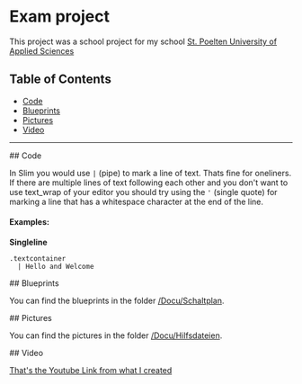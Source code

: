 Exam project
=========

This project was a school project for my school
[St. Poelten University of Applied Sciences](https://www.fhstp.ac.at/de)

## Table of Contents

- [Code](#code)
- [Blueprints](#prints)
- [Pictures](#pics)
- [Video](#vid)

---

<a name="code"/>
## Code

In Slim you would use `|` (pipe) to mark a line of text. Thats fine for oneliners.
If there are multiple lines of text following each other and you don't want to use
text_wrap of your editor you should try using the `'` (single quote) for marking a line that has a whitespace character at the end of the line.

#### Examples:

**Singleline**
```slim
.textcontainer
  | Hello and Welcome
```

<a name="prints"/>
## Blueprints

You can find the blueprints in the folder [/Docu/Schaltplan](https://github.com/Mhalicious/IAI_Semesterprojekt/tree/master/Docu/Schaltplan).

<a name="pics"/>
## Pictures

You can find the pictures in the folder [/Docu/Hilfsdateien](https://github.com/Mhalicious/IAI_Semesterprojekt/tree/master/Docu/Hilfsdateien).

<a name="vid"/>
## Video

[That's the Youtube Link from what I created ](https://www.youtube.com)
